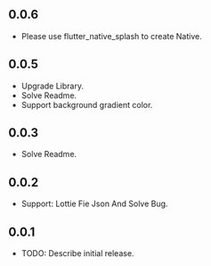 ## 0.0.6

* Please use flutter_native_splash to create Native.
## 0.0.5

* Upgrade Library.
* Solve Readme.
* Support background gradient color.

## 0.0.3

* Solve Readme.

## 0.0.2

* Support: Lottie Fie Json And Solve Bug.

## 0.0.1

* TODO: Describe initial release.
